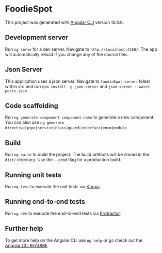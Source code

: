 # FoodieSpot

This project was generated with [Angular CLI](https://github.com/angular/angular-cli) version 10.0.6.

## Development server
Run `ng serve` for a dev server. Navigate to `http://localhost:4200/`. The app will automatically reload if you change any of the source files.

## Json Server
This application uses a json server. Navigate to `foodieSpot-server` folder within src and run `npm install -g json-server` and `json-server --watch posts.json`


## Code scaffolding

Run `ng generate component component-name` to generate a new component. You can also use `ng generate directive|pipe|service|class|guard|interface|enum|module`.

## Build

Run `ng build` to build the project. The build artifacts will be stored in the `dist/` directory. Use the `--prod` flag for a production build.

## Running unit tests

Run `ng test` to execute the unit tests via [Karma](https://karma-runner.github.io).

## Running end-to-end tests

Run `ng e2e` to execute the end-to-end tests via [Protractor](http://www.protractortest.org/).

## Further help

To get more help on the Angular CLI use `ng help` or go check out the [Angular CLI README](https://github.com/angular/angular-cli/blob/master/README.md).
